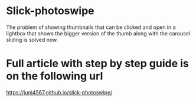 # Slick-photoswipe
 The problem of showing thumbnails that can be clicked and open in a lightbox that shows the bigger version of the thumb along with the carousel sliding is solved now.
# Full article with step by step guide is on the following url
https://juni4567.github.io/slick-photoswipe/
